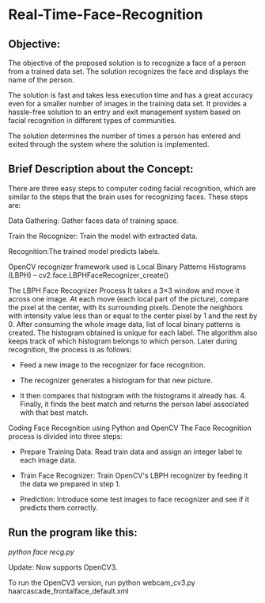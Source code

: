 # Real-Time-Face-Recognition

## Objective:
The objective of the proposed solution is to recognize a face of a person from a trained data set. The solution recognizes the face and displays the name of the person.

The solution is fast and takes less execution time and has a great accuracy even for a smaller number of images in the training data set. It provides a hassle-free solution to an entry and exit management system based on facial recognition in different types of communities.

The solution determines the number of times a person has entered and exited through the system where the solution is implemented.

## Brief Description about the Concept:
There are three easy steps to computer coding facial recognition, which are similar to the steps that the brain uses for recognizing faces. These steps are:

Data Gathering: Gather faces data of training space.

Train the Recognizer: Train the model with extracted data.

Recognition:The trained model predicts labels.

OpenCV recognizer framework used is Local Binary Patterns Histograms (LBPH) – cv2.face.LBPHFaceRecognizer_create()

The LBPH Face Recognizer Process It takes a 3×3 window and move it across one image. At each move (each local part of the picture), compare the pixel at the center, with its surrounding pixels. Denote the neighbors with intensity value less than or equal to the center pixel by 1 and the rest by 0. After consuming the whole image data, list of local binary patterns is created. The histogram obtained is unique for each label. The algorithm also keeps track of which histogram belongs to which person. Later during recognition, the process is as follows:

* Feed a new image to the recognizer for face recognition.

* The recognizer generates a histogram for that new picture.

* It then compares that histogram with the histograms it already has. 4. Finally, it finds the best match and returns the person label associated with that best match.

Coding Face Recognition using Python and OpenCV The Face Recognition process is divided into three steps:

* Prepare Training Data: Read train data and assign an integer label to each image data.

* Train Face Recognizer: Train OpenCV's LBPH recognizer by feeding it the data we prepared in step 1.

* Prediction: Introduce some test images to face recognizer and see if it predicts them correctly.

## Run the program like this:

*python face recg.py*

Update: Now supports OpenCV3.

To run the OpenCV3 version, run python webcam_cv3.py haarcascade_frontalface_default.xml
